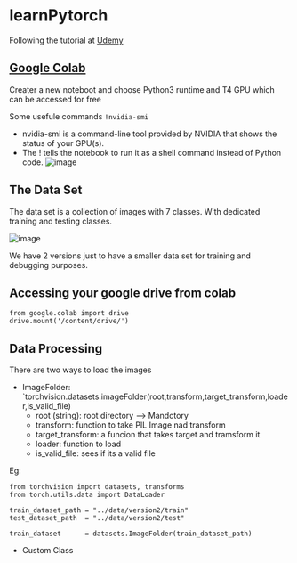 # learnPytorch
Following the tutorial at [Udemy](https://www.udemy.com/course/deep-learning-image-classification-in-pytorch-20)


## [Google Colab](https://colab.research.google.com/)
Creater a new noteboot and choose Python3 runtime and T4 GPU which can be accessed for free

Some usefule commands 
`!nvidia-smi`
- nvidia-smi is a command-line tool provided by NVIDIA that shows the status of your GPU(s).
- The ! tells the notebook to run it as a shell command instead of Python code.
![image](https://github.com/user-attachments/assets/51ae6790-7aa7-404b-92fd-bab53a31a994)

## The Data Set 
The data set is a collection of images with 7 classes. With dedicated training and testing classes. 

![image](https://github.com/user-attachments/assets/3c5574ba-5bdf-4b15-997a-a4595f14a211)

We have 2 versions just to have a smaller data set for training and debugging purposes. 


## Accessing your google drive from colab 
```
from google.colab import drive
drive.mount('/content/drive/')
```

## Data Processing 
There are two ways to load  the images 
- ImageFolder: `torchvision.datasets.imageFolder(root,transform,target_transform,loader,is_valid_file)
  - root (string): root directory  --> Mandotory 
  - transform: function to take PIL Image nad transform
  - target_transform: a funcion that takes target and tramsform it  
  - loader: function to load 
  - is_valid_file: sees if its a valid file 

Eg: 
```
from torchvision import datasets, transforms
from torch.utils.data import DataLoader

train_dataset_path = "../data/version2/train"
test_dataset_path  = "../data/version2/test"

train_dataset      = datasets.ImageFolder(train_dataset_path)
```





- Custom Class 
